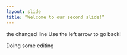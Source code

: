 ```yaml
---
layout: slide
title: “Welcome to our second slide!”
---
```

the changed line
Use the left arrow to go back!

Doing some editing
